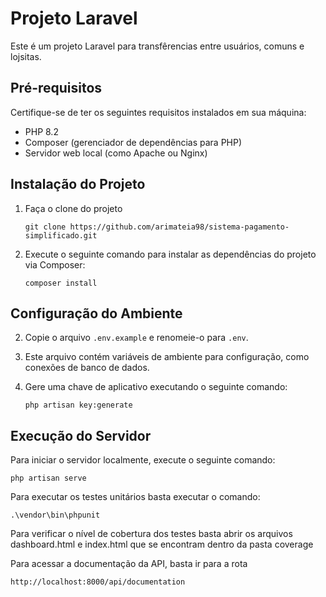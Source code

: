 # Projeto Laravel

Este é um projeto Laravel para transfêrencias entre usuários, comuns e lojsitas.

## Pré-requisitos

Certifique-se de ter os seguintes requisitos instalados em sua máquina:

- PHP 8.2
- Composer (gerenciador de dependências para PHP)
- Servidor web local (como Apache ou Nginx)

## Instalação do Projeto

1. Faça o clone do projeto
    ```
   git clone https://github.com/arimateia98/sistema-pagamento-simplificado.git
    ```
2. Execute o seguinte comando para instalar as dependências do projeto via Composer:

    ```
    composer install
    ```


## Configuração do Ambiente

2. Copie o arquivo `.env.example` e renomeie-o para `.env`. 
3. Este arquivo contém variáveis de ambiente para configuração, como conexões de banco de dados.
3. Gere uma chave de aplicativo executando o seguinte comando:

    ```
    php artisan key:generate
    ```

## Execução do Servidor 

Para iniciar o servidor  localmente, execute o seguinte comando:

    php artisan serve

Para executar os testes unitários basta executar o comando:

    .\vendor\bin\phpunit

Para verificar o nível de cobertura dos testes basta abrir os arquivos
dashboard.html e index.html que se encontram dentro da pasta coverage

Para acessar a documentação da API, basta ir para a rota

    http://localhost:8000/api/documentation



